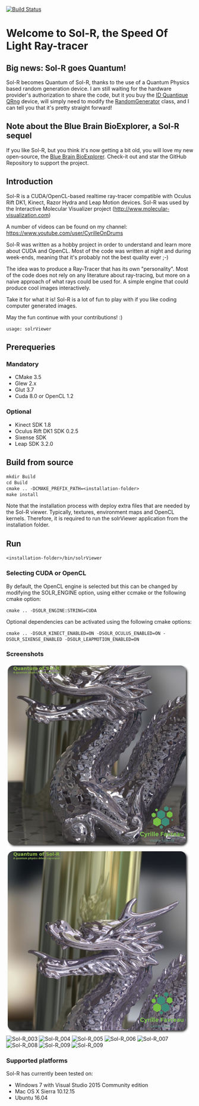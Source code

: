 [![Build Status](https://travis-ci.org/favreau/Sol-R.svg?branch=master)](https://travis-ci.org/favreau/Sol-R)

# Welcome to Sol-R, the Speed Of Light Ray-tracer

## Big news: Sol-R goes Quantum!

Sol-R becomes Quantum of Sol-R, thanks to the use of a Quantum Physics based random generation device. I am still waiting for the hardware provider's authorization to share the code, but it you buy the [ID Quantique QRng](https://www.idquantique.com/random-number-generation/overview/) device, will simply need to modify the [RandomGenerator](./solr/engines/random/RandomGenerator.h) class, and I can tell you that it's pretty straight forward!

## Note about the Blue Brain BioExplorer, a Sol-R sequel

If you like Sol-R, but you think it's now getting a bit old, you will love my new open-source, the [Blue Brain BioExplorer](https://github.com/BlueBrain/BioExplorer). Check-it out and star the GitHub Repository to support the project.

## Introduction
Sol-R is a CUDA/OpenCL-based realtime ray-tracer compatible with Oculus Rift DK1, Kinect, Razor Hydra and Leap Motion devices.
Sol-R was used by the Interactive Molecular Visualizer project (http://www.molecular-visualization.com)

A number of videos can be found on my channel: https://www.youtube.com/user/CyrilleOnDrums

Sol-R was written as a hobby project in order to understand and learn more about CUDA and OpenCL. Most of the code was written at night and during week-ends, meaning that it's probably not the best quality ever ;-)

The idea was to produce a Ray-Tracer that has its own "personality". Most of the code does not rely on any literature about ray-tracing, but more on a naive approach of what rays could be used for. A simple engine that could produce cool images interactively.

Take it for what it is! Sol-R is a lot of fun to play with if you like coding computer generated images.

May the fun continue with your contributions! :)

```
usage: solrViewer
```

## Prerequeries

### Mandatory
- CMake 3.5
- Glew 2.x
- Glut 3.7
- Cuda 8.0 or OpenCL 1.2

### Optional
- Kinect SDK 1.8
- Oculus Rift DK1 SDK 0.2.5
- Sixense SDK
- Leap SDK 3.2.0

## Build from source
```
mkdir Build
cd Build
cmake .. -DCMAKE_PREFIX_PATH=<installation-folder>
make install
```
Note that the installation process with deploy extra files that are needed by the Sol-R viewer. Typically, textures, environment maps and OpenCL kernels. Therefore, it is required to run the solrViewer application from the installation folder.

## Run
```
<installation-folder>/bin/solrViewer
```

### Selecting CUDA or OpenCL

By default, the OpenCL engine is selected but this can be changed by modifying the SOLR_ENGINE option, using either ccmake or the following cmake option:
```
cmake .. -DSOLR_ENGINE:STRING=CUDA
```

Optional dependencies can be activated using the following cmake options:
```
cmake .. -DSOLR_KINECT_ENABLED=ON -DSOLR_OCULUS_ENABLED=ON -DSOLR_SIXENSE_ENABLED -DSOLR_LEAPMOTION_ENABLED=ON
```

### Screenshots
![Sol-R_001](doc/images/Sol-R_001.png)
![Sol-R_002](doc/images/Sol-R_002.png)
![Sol-R_003](doc/images/Sol-R_003.png)
![Sol-R_004](doc/images/Sol-R_004.png)
![Sol-R_005](doc/images/Sol-R_005.png)
![Sol-R_006](doc/images/Sol-R_006.png)
![Sol-R_007](doc/images/Sol-R_007.png)
![Sol-R_008](doc/images/Sol-R_008.png)
![Sol-R_009](doc/images/Sol-R_009.png)
![Sol-R_009](doc/images/Sol-R_010.png)

### Supported platforms

Sol-R has currently been tested on:
- Windows 7 with Visual Studio 2015 Community edition
- Mac OS X Sierra 10.12.15
- Ubuntu 16.04
